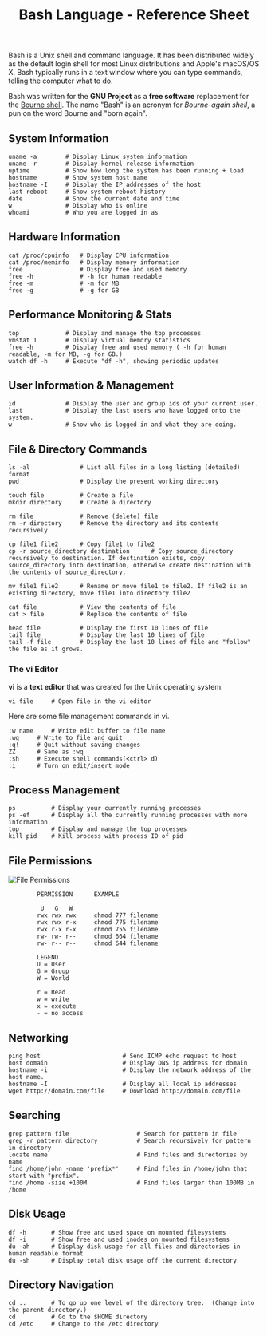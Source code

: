 ﻿---
# Posts need to have the `post` layout
layout: post

# The title of your post
title: Bash Language - Reference Sheet

# (Optional) Write a short (~150 characters) description of each blog post.
# This description is used to preview the page on search engines, social media, etc.
description: >
	A reference sheet for the Bash commands we covered in class.

# (Optional) Link to an image that represents your blog post.
# The aspect ratio should be ~16:9.
image: /assets/img/default.jpg

# You can hide the description and/or image from the output
# (only visible to search engines) by setting:
# hide_description: true
# hide_image: true

# (Optional) Each post can have zero or more categories, and zero or more tags.
# The difference is that categories will be part of the URL, while tags will not.
# E.g. the URL of this post is <site.baseurl>/hydejack/2017/11/23/example-content/
categories: [CS 101]
tags: [Programming Basics]
# If you want a category or tag to have its own page,
# check out `_featured_categories` and `_featured_tags` respectively.
---

Bash is a Unix shell and command language. It has been distributed widely as the default login shell for most Linux distributions and Apple's macOS/OS X. Bash typically runs in a text window where you can type commands, telling the computer what to do. 

Bash was written for the **GNU Project** as a **free software** replacement for the [Bourne shell](https://en.wikipedia.org/wiki/Bourne_shell). The name "Bash" is an acronym for *Bourne-again shell*, a pun on the word Bourne and "born again".

## System Information
```shell
uname -a		# Display Linux system information
uname -r		# Display kernel release information
uptime			# Show how long the system has been running + load
hostname		# Show system host name
hostname -I		# Display the IP addresses of the host
last reboot		# Show system reboot history
date			# Show the current date and time
w				# Display who is online
whoami			# Who you are logged in as
```

## Hardware Information
```shell
cat /proc/cpuinfo	# Display CPU information
cat /proc/meminfo	# Display memory information
free				# Display free and used memory 
free -h				# -h for human readable
free -m				# -m for MB
free -g				# -g for GB 
```

## Performance Monitoring & Stats
```shell
top				# Display and manage the top processes
vmstat 1		# Display virtual memory statistics
free -h			# Display free and used memory ( -h for human readable, -m for MB, -g for GB.)
watch df -h		# Execute "df -h", showing periodic updates
```

## User Information & Management
```shell
id				# Display the user and group ids of your current user.
last			# Display the last users who have logged onto the system.
w				# Show who is logged in and what they are doing.
```

## File & Directory Commands
```shell
ls -al				# List all files in a long listing (detailed) format
pwd					# Display the present working directory

touch file			# Create a file
mkdir directory		# Create a directory

rm file				# Remove (delete) file
rm -r directory		# Remove the directory and its contents recursively

cp file1 file2		# Copy file1 to file2
cp -r source_directory destination		# Copy source_directory recursively to destination. If destination exists, copy source_directory into destination, otherwise create destination with the contents of source_directory.

mv file1 file2		# Rename or move file1 to file2. If file2 is an existing directory, move file1 into directory file2

cat file			# View the contents of file
cat > file			# Replace the contents of file

head file			# Display the first 10 lines of file
tail file			# Display the last 10 lines of file
tail -f file		# Display the last 10 lines of file and "follow" the file as it grows.
```

### The vi Editor
**vi** is a **text editor** that was created for the Unix operating system. 

```shell
vi file 	# Open file in the vi editor
```

Here are some file management commands in vi.

```shell
:w name 	# Write edit buffer to file name
:wq		# Write to file and quit
:q!		# Quit without saving changes
ZZ		# Same as :wq
:sh		# Execute shell commands(<ctrl> d)
:i		# Turn on edit/insert mode
```

## Process Management
```shell
ps			# Display your currently running processes
ps -ef		# Display all the currently running processes with more information
top			# Display and manage the top processes
kill pid	# Kill process with process ID of pid
```

## File Permissions
![File Permissions](https://www.linuxtrainingacademy.com/wp-content/uploads/2017/02/linux-permissions-chart.png)

```
        PERMISSION      EXAMPLE

         U   G   W
        rwx rwx rwx     chmod 777 filename
        rwx rwx r-x     chmod 775 filename
        rwx r-x r-x     chmod 755 filename
        rw- rw- r--     chmod 664 filename
        rw- r-- r--     chmod 644 filename
		
		LEGEND
        U = User
        G = Group
        W = World

        r = Read
        w = write
        x = execute
        - = no access
```

## Networking
```shell
ping host						# Send ICMP echo request to host
host domain						# Display DNS ip address for domain
hostname -i						# Display the network address of the host name.
hostname -I						# Display all local ip addresses
wget http://domain.com/file		# Download http://domain.com/file
```

## Searching
```shell
grep pattern file					# Search for pattern in file
grep -r pattern directory			# Search recursively for pattern in directory
locate name							# Find files and directories by name
find /home/john -name 'prefix*'		# Find files in /home/john that start with "prefix".
find /home -size +100M				# Find files larger than 100MB in /home
```

## Disk Usage
```shell
df -h		# Show free and used space on mounted filesystems
df -i		# Show free and used inodes on mounted filesystems
du -ah		# Display disk usage for all files and directories in human readable format
du -sh		# Display total disk usage off the current directory
```

## Directory Navigation
```shell
cd ..		# To go up one level of the directory tree.  (Change into the parent directory.)
cd			# Go to the $HOME directory
cd /etc		# Change to the /etc directory
```
